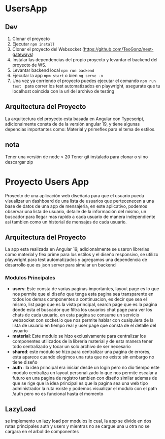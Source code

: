 # UsersApp

## Dev

1. Clonar el proyecto
2. Ejecutar `npm install`
3. Clonar el proyecto del Websocket (https://github.com/TeoGonz/nest-gateways)
4. Instalar las dependencias del propio proyecto y levantar el backend del proyecto de WS.
5. Levantar backend local `npm run backend`
6. Ejecutar la app `npm start` o bien `ng serve -o`
7. Una vez ya corriendo el proyecto puedes ejecutar el comando `npm run test ` para correr los test automatizados en playwright, asegurate que tu localhost coincida con la url del archivo de testing

## Arquitectura del Proyecto

La arquitectura del proyecto esta basada en Angular con Typescript, adicionalmente consta de de la versión angular 19, y tiene algunas depencias importantes como: Material y primeflex para el tema de estilos.

## nota

Tener una versión de node > 20
Tener git instalado para clonar o si no descargar zip

# Proyecto Users App

Proyecto de una aplicación web diseñada para que el usuario pueda visualizar un dashboard de una lista de usuarios que pertecenecen a una base de datos de una app de mensajeria, en este aplicativo, podemos observar una lista de usuario, detalle de la información del mismo, un buscador para llegar mas rapido a cada usuario de manera independiente asi tambien como un historial de mensajes de cada usuario.

## Arquitectura del Proyecto

La app esta realizada en Angular 19, adicionalmente se usaron librerias como material y flex prime para los estilos y el diseño responsivo, se utilizo playwright para test automatizados y agregamos una dependencia de desarrollo que es json server para simular un backend

### Modulos Principales

- **users**: Este consta de varias paginas importantes, layout page es lo que nos permite que el diseño que tenga esta pagina sea transparente en todos los demas componentes a continuacion, es decir que sea el mismo, list page que es la vista principal, search page que es la pagina donde esta el buscador que filtra los usuarios chat page para ver los chats de cada usuario, en esta pagina se consume un servicio websocket con socket.io que nos permite hablar con cualquiera de la lista de usuario en tiempo real y user page que consta de el detalle del usuario
- **material**: Este modulo se hizo exclusivamente para centralizar los componentes utilizados de la libreria material y de esta manera tener todo centralizado y tocar un solo archivo de ser necesario
- **shared**: este modulo se hizo para centralizar una pagina de errores, esta aparece cuando elegimos una ruta que no existe sin embargo no tiene diseño
- **auth** : la idea principal era iniciar desde un login pero no dio tiempo este modulo centraliza un layout personalizado lo que nos permite escalar a futuro en una pagina de registro tambien con diseño similar ademas de que se rige que la idea principal es que la pagina sea una web tipo administrador
  la ruta existe y podemos visualizar el modulo con el path /auth pero no es funcional hasta el momento

## LazyLoad

se implemento un lazy load por modulos lo cual, la app se divide en dos rutas principales auth y users y mientras no se cargue una u otra no se cargara en el arbol de componentes
